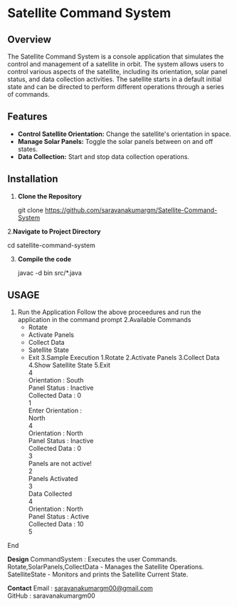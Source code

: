 # Satellite Command System

## Overview

The Satellite Command System is a console application that simulates the control and management of a satellite in orbit. The system allows users to control various aspects of the satellite, including its orientation, solar panel status, and data collection activities. The satellite starts in a default initial state and can be directed to perform different operations through a series of commands.

## Features

- **Control Satellite Orientation:** Change the satellite's orientation in space.
- **Manage Solar Panels:** Toggle the solar panels between on and off states.
- **Data Collection:** Start and stop data collection operations.

## Installation

1. **Clone the Repository**

   git clone https://github.com/saravanakumargm/Satellite-Command-System
   
2.**Navigate to Project Directory**

   cd satellite-command-system
   
3. **Compile the code**

     javac -d bin src/*.java

## **USAGE**
1. Run the Application
     Follow the above proceedures and run the application in the command prompt
2.Available Commands
    * Rotate
    * Activate Panels
    * Collect Data
    * Satellite State
    * Exit
3.Sample Execution
  1.Rotate 2.Activate Panels 3.Collect Data 4.Show Satellite State 5.Exit<br/>
  4<br/>
  Orientation : South<br/>
  Panel Status : Inactive<br/>
  Collected Data : 0<br/>
  1<br/>
  Enter Orientation :<br/>
  North<br/>
  4<br/>
  Orientation : North<br/>
  Panel Status : Inactive<br/>
  Collected Data : 0<br/>
  3<br/>
  Panels are not active!<br/>
  2<br/>
  Panels Activated<br/>
  3<br/>
  Data Collected<br/>
  4<br/>
  Orientation : North<br/>
  Panel Status : Active<br/>
  Collected Data : 10<br/>
  5<br/>
  
  End

  **Design**
  CommandSystem : Executes the user Commands.<br/>
  Rotate,SolarPanels,CollectData - Manages the Satellite Operations.<br/>
  SatelliteState - Monitors and prints the Satellite Current State.<br/>

  **Contact**
    Email : saravanakumargm00@gmail.com<br/>
    GitHub : saravanakumargm00
